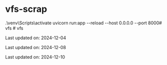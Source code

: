 # vfs-scrap
.\venv\Scripts\activate
uvicorn run:app --reload --host 0.0.0.0 --port 8000#   v f s  
 # vfs


Last updated on: 2024-12-04

Last updated on: 2024-12-08

Last updated on: 2024-12-10